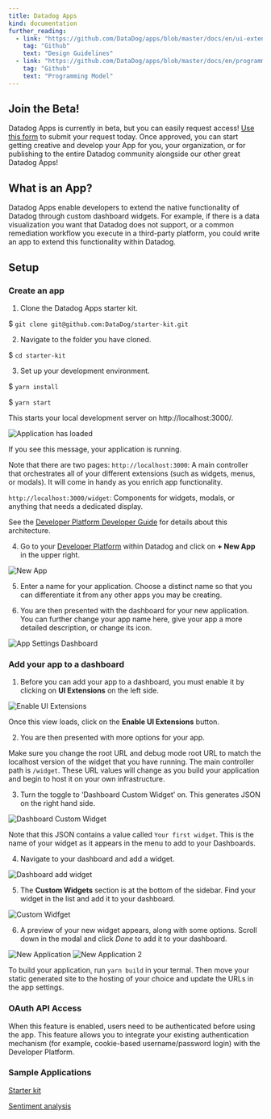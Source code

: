 ```yaml
---
title: Datadog Apps
kind: documentation
further_reading:
  - link: "https://github.com/DataDog/apps/blob/master/docs/en/ui-extensions-design-guidelines.md"
    tag: "Github"
    text: "Design Guidelines"
  - link: "https://github.com/DataDog/apps/blob/master/docs/en/programming-model.md"
    tag: "Github"
    text: "Programming Model"
---
```


## Join the Beta! 
Datadog Apps is currently in beta, but you can easily request access! [Use this form][5] to submit your request today. Once approved, you can start getting creative and develop your App for you, your organization, or for publishing to the entire Datadog community alongside our other great Datadog Apps!

## What is an App?

Datadog Apps enable developers to extend the native functionality of Datadog through custom dashboard widgets. For example, if there is a data visualization you want that Datadog does not support, or a common remediation workflow you execute in a third-party platform, you could write an app to extend this functionality within Datadog.

## Setup

### Create an app

1. Clone the Datadog Apps starter kit.

$ `git clone git@github.com:DataDog/starter-kit.git` 

2. Navigate to the folder you have cloned. 

$ `cd starter-kit`


3. Set up your development environment.

$ `yarn install`


$ `yarn start`

This starts your local development server on http://localhost:3000/.

<img style="max-width:80%" alt="Application has loaded" src="https://user-images.githubusercontent.com/228230/137548156-3c41407d-ee2f-423d-8a6e-8533115d462b.png">

If you see this message, your application is running.

Note that there are two pages:
`http://localhost:3000`: A main controller that orchestrates all of your different extensions (such as widgets, menus, or  modals). It will come in handy as you enrich app functionality.

`http://localhost:3000/widget`: Components for widgets, modals, or anything that needs a dedicated display.

See the [Developer Platform Developer Guide][3] for details about this architecture.

4. Go to your [Developer Platform][4] within Datadog and click on **+ New App** in the upper right.

<img style="max-width:80%" alt="New App" src="https://user-images.githubusercontent.com/228230/137548671-c0c64c2e-e3cd-494b-990c-8dc8a90d4800.png">

5. Enter a name for your application. Choose a distinct name so that you can differentiate it from any other apps you may be creating.

6. You are then presented with the dashboard for your new application. You can further change your app name here, give your app a more detailed description, or change its icon.

<img style="max-width:80%" alt="App Settings Dashboard" src="https://user-images.githubusercontent.com/228230/137548724-0487c169-9b65-4b31-bfa6-f8da3bbd2785.png">


### Add your app to a dashboard

1. Before you can add your app to a dashboard, you must enable it by clicking on **UI Extensions** on the left side.

<img style="max-width:80%" alt="Enable UI Extensions" src="https://user-images.githubusercontent.com/228230/137548823-0ad7f1ae-512f-44a4-93ca-c2aa3c47b992.png">

Once this view loads, click on the **Enable UI Extensions** button. 

2. You are then presented with more options for your app.

Make sure you change the root URL and debug mode root URL to match the localhost version of the widget that you have running. The main controller path is `/widget`. These URL values will change as you build your application and begin to host it on your own infrastructure.

3. Turn the toggle 
to ‘Dashboard Custom Widget’ on. This generates JSON on the right hand side. 

<img style="max-width:80%" alt="Dashboard Custom Widget" src="https://user-images.githubusercontent.com/228230/137549275-f901e4c1-16ad-4c82-95f3-9ba7f346c9ba.png">


Note that this JSON contains a value called `Your first widget`. This is the name of your widget as it appears in the menu to add to your Dashboards.

4. Navigate to your dashboard and add a widget.

<img style="max-width:80%" alt="Dashboard add widget" src="https://user-images.githubusercontent.com/228230/137550297-3f98c5e0-0826-4109-b6e4-bf6dd1209aa2.png">


5. The **Custom Widgets** section is at the bottom of the sidebar. Find your widget in the list and add it to your dashboard. 

<img style="max-width:80%" alt="Custom Widfget" src="https://user-images.githubusercontent.com/228230/137550380-7b9b222d-c848-4d17-9060-cd0345780a11.png">

6. A preview of your new widget appears, along with some options. Scroll down in the modal and click *Done* to add it to your dashboard.

<img style="max-width:80%" alt="New Application" src="https://user-images.githubusercontent.com/228230/137550741-669f69c6-4a9b-4253-afc4-be3257a1084e.png">

<img style="max-width:80%" alt="New Application 2" src="https://user-images.githubusercontent.com/228230/137550757-96bce01d-2ec4-4c0f-b045-e18b756e52df.png">



To build your application, run `yarn build` in your termal. Then move your static generated site to the hosting of your choice and update the URLs in the app settings.

### OAuth API Access

When this feature is enabled, users need to be authenticated before using the app. This feature allows you to integrate your existing authentication mechanism (for example, cookie-based username/password login) with the Developer Platform.

### Sample Applications

[Starter kit][1]

[Sentiment analysis][2]


[1]: https://github.com/DataDog/starter-kit/
[2]: https://github.com/DataDog/apps/tree/master/examples/sentiment
[3]: https://github.com/DataDog/apps/blob/master/docs/en/programming-model.md
[4]: https://app.datadoghq.com/apps
[5]: https://dtdg.co/3E5iHd8
